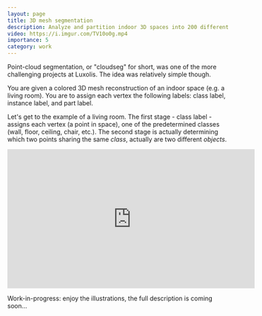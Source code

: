 ```yaml
---
layout: page
title: 3D mesh segmentation
description: Analyze and partition indoor 3D spaces into 200 different classes, using transformers!
video: https://i.imgur.com/TV10o0g.mp4
importance: 5
category: work
---
```


Point-cloud segmentation, or "cloudseg" for short, was one of the more challenging projects at Luxolis. The idea was relatively simple though. 

You are given a colored 3D mesh reconstruction of an indoor space (e.g. a living room). You are to assign each vertex the following labels: class label, instance label, and part label. 

Let's get to the example of a living room. The first stage - class label - assigns each vertex (a point in space), one of the predetermined classes (wall, floor, ceiling, chair, etc.). The second stage is actually determining which two points sharing the same *class*, actually are two different *objects*. 

<iframe width="560" height="315" src="https://www.youtube-nocookie.com/embed/jeo4xKYwoGc" title="YouTube video player" frameborder="0" allow="accelerometer; autoplay; clipboard-write; encrypted-media; gyroscope; picture-in-picture" allowfullscreen></iframe>

Work-in-progress: enjoy the illustrations, the full description is coming soon...